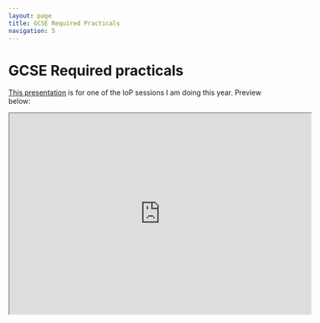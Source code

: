 ```yaml
---
layout: page
title: GCSE Required Practicals
navigation: 5
---
```


# GCSE Required practicals

[This presentation](http://jrowing.com/iop/presentations/gcserecprac#/) is for one of the IoP sessions I am doing this year. Preview below:

<iframe width="600" height="400" marginheight="0" marginwidth="0" src="http://jrowing.com/iop/presentations/radioactivity#/">
  <p>Your browser does not support iframes.</p>
</iframe>
